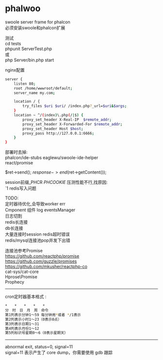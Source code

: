 # phalwoo
swoole server frame for phalcon  
必须安装swoole和phalcon扩展

测试  
cd tests  
phpunit ServerTest.php  
或  
php Server/bin.php start

nginx配置  
``` bash
server {
    listen 80;
    root /home/wwwroot/default;
    server_name my.com;

    location / {
        try_files $uri $uri/ /index.php?_url=$uri&$args;
    }
    location ~ ^/(index)\.php(/|$) {
        proxy_set_header X-Real-IP  $remote_addr;
        proxy_set_header X-Forwarded-For $remote_addr;
        proxy_set_header Host $host;
        proxy_pass http://127.0.0.1:6666;
    }
}
```

部署时去掉:  
phalcon/ide-stubs
eaglewu/swoole-ide-helper  
react/promise  


$ret->send();
$response->end($ret->getContent());

session前缀_PHCR _PHCOOKIE_ 
压测性能不行,找原因:  
`1 redis写入问题  

TODO:  
定时器待优化,会导致worker err  
Cmponent 组件
log eventsManager  
日志切割  
redis长连接  
db长连接   
大量连接时session redis超时错误  
redis/mysql连接池pop并发下出错  


连接池参考Promise   
https://github.com/reactphp/promise  
https://github.com/guzzle/promises  
https://github.com/mkusher/reactphp-co  
cat-sys/cat-core  
Hprose\Promise  
Prophecy  

-----------------------
cron定时器基本格式 :  
``` bash
*　　*　　*　　*　　*　　
分　时　日　月　周　命令
第1列表示分钟1～59 每分钟用*或者 */1表示
第2列表示小时1～23（0表示0点）
第3列表示日期1～31
第4列表示月份1～12
第5列标识号星期0～6（0表示星期天）
```  

------------------  
abnormal exit, status=0, signal=11  
signal=11 表示产生了 core dump，你需要使用 gdb 跟踪  



